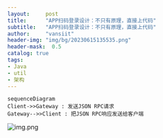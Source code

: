 ```yaml
---
layout:     post
title:      "APP扫码登录设计：不只有原理，直接上代码"
subtitle:   "APP扫码登录设计：不只有原理，直接上代码"
author:     "vansiit"
header-img: "img/bg/20230615135535.png"
header-mask:  0.5
catalog: true
tags:
- Java
- util
- 架构
---
```




```sequence
sequenceDiagram
Client->>Gateway : 发送JSON RPC请求
Gateway-->>Client : 把JSON RPC响应发送给客户端
```



![img.png](https://zlvansiit.github.io/img/qrcode/scan-qrcode.jpg)
